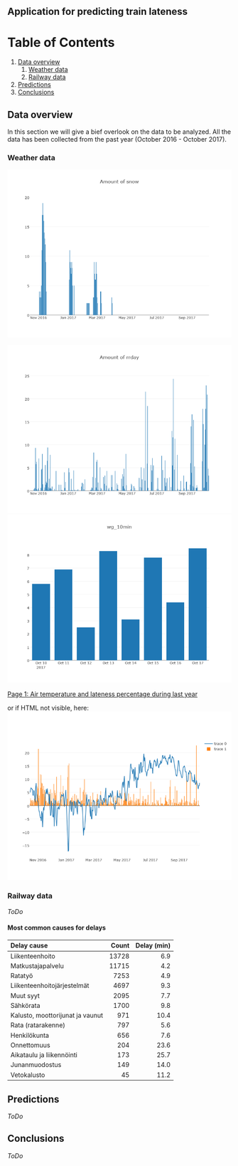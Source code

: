 ## Application for predicting train lateness

# Table of Contents
1. [Data overview](#data-overview)
    1. [Weather data](#weather-data)
    1. [Railway data](#railway-data)
1. [Predictions](#predictions)
1. [Conclusions](#conclusions)

## Data overview

In this section we will give a bief overlook on the data to be analyzed. All the data has been collected from the past year (October 2016 - October 2017).

### Weather data

![Pic 1: Amount of snowfall in the past year.](snow.png "Snow amount")


![Pic 2: Amount of rainfall in the past year.](rrday.png "Rain amount")
![Pic 3: Gust speed in the last week.](wg_10min.png "Gust speed")

[Page 1: Air temperature and lateness percentage during last year](weather-late.html)

or if HTML not visible, here:
![Pic 4:  Air temperature and lateness percentage during last year](bar-plot.png "Air temperature and lateness")


### Railway data

*ToDo*

#### Most common causes for delays

| Delay cause                      | Count | Delay (min)           |
|:---------------------------------|------:|----------------------:|
| Liikenteenhoito                  | 13728 | 6.9                   |
| Matkustajapalvelu                | 11715 | 4.2                   |
| Ratatyö                          | 7253  | 4.9                   |
| Liikenteenhoitojärjestelmät      | 4697  | 9.3                   |
| Muut syyt                        | 2095  | 7.7                   |
| Sähkörata                        | 1700  | 9.8                   |
| Kalusto, moottorijunat ja vaunut | 971   | 10.4                  |
| Rata (ratarakenne)               | 797   | 5.6                   |
| Henkilökunta                     | 656   | 7.6                   |
| Onnettomuus                      | 204   | 23.6                  |
| Aikataulu ja liikennöinti        | 173   | 25.7                  |
| Junanmuodostus                   | 149   | 14.0                  |
| Vetokalusto                      | 45    | 11.2                  |

## Predictions

*ToDo*

## Conclusions

*ToDo*
